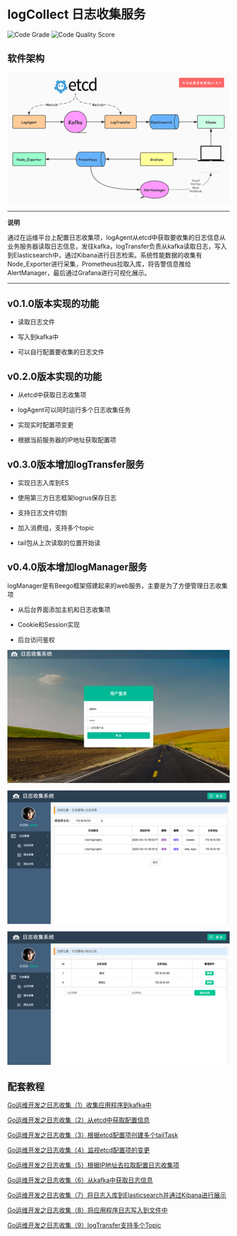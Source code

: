 # logCollect 日志收集服务

![Code Grade](https://www.code-inspector.com/project/4797/status/svg) ![Code Quality Score](https://www.code-inspector.com/project/4797/score/svg)

## 软件架构

![architecture](images/architecture.jpg)

---
**说明**

通过在运维平台上配置日志收集项，logAgent从etcd中获取要收集的日志信息从业务服务器读取日志信息，发往kafka，logTransfer负责从kafka读取日志，写入到Elasticsearch中，通过Kibana进行日志检索。系统性能数据的收集有Node_Exporter进行采集，Prometheus拉取入库，将告警信息推给AlertManager，最后通过Grafana进行可视化展示。

---

## v0.1.0版本实现的功能

- 读取日志文件

- 写入到kafka中

- 可以自行配置要收集的日志文件

## v0.2.0版本实现的功能

- 从etcd中获取日志收集项

- logAgent可以同时运行多个日志收集任务

- 实现实时配置项变更

- 根据当前服务器的IP地址获取配置项

## v0.3.0版本增加logTransfer服务

- 实现日志入库到ES

- 使用第三方日志框架logrus保存日志

- 支持日志文件切割

- 加入消费组，支持多个topic

- tail包从上次读取的位置开始读

## v0.4.0版本增加logManager服务

logManager是有Beego框架搭建起来的web服务，主要是为了方便管理日志收集项

- 从后台界面添加主机和日志收集项

- Cookie和Session实现

- 后台访问鉴权

![logManager-login](images/logmanager_login.png)

![logManager-dashboard](images/logmanager_dashboard.png)

![logManager-host](images/logmanager_host.png)

## 配套教程

[Go运维开发之日志收集（1）收集应用程序到kafka中](https://huangzhongde.cn/post/2020-03-03-golang_devops_logAgent_1_write_log_to_kafka/)

[Go运维开发之日志收集（2）从etcd中获取配置信息](https://huangzhongde.cn/post/2020-03-04-golang_devops_logAgent_2_get_config_from_etcd/)

[Go运维开发之日志收集（3）根据etcd配置项创建多个tailTask](https://huangzhongde.cn/post/2020-03-04-golang_devops_logAgent_3_get_config_from_etcd_create_tailtask/)

[Go运维开发之日志收集（4）监视etcd配置项的变更](https://huangzhongde.cn/post/2020-03-04-golang_devops_logAgent_4_watch_config_from_etcd/)

[Go运维开发之日志收集（5）根据IP地址去拉取配置日志收集项](https://huangzhongde.cn/post/2020-03-04-golang_devops_logAgent_5_get_conf_adapter_ipaddr/)

[Go运维开发之日志收集（6）从kafka中获取日志信息](https://huangzhongde.cn/post/2020-03-05-golang_devops_logAgent_6_get_data_from_kafka/)

[Go运维开发之日志收集（7）将日志入库到Elasticsearch并通过Kibana进行展示](https://huangzhongde.cn/post/2020-03-05-golang_devops_logAgent_7_write_to_es/)

[Go运维开发之日志收集（8）将应用程序日志写入到文件中](https://huangzhongde.cn/post/2020-03-05-golang_devops_logAgent_8_with_logrus/)

[Go运维开发之日志收集（9）logTransfer支持多个Topic](https://huangzhongde.cn/post/2020-03-10-golang_devops_logAgent_9_kafka_consumer_group_multi_topics/)

